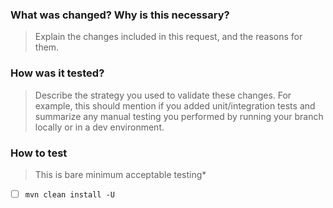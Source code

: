 ### What was changed? Why is this necessary?

> Explain the changes included in this request, and the reasons for them.


### How was it tested?

> Describe the strategy you used to validate these changes. For example, this should mention if you added unit/integration tests and summarize any manual testing you performed by running your branch locally or in a dev environment.


### How to test

> This is bare minimum acceptable testing*

- [ ] `mvn clean install -U`
